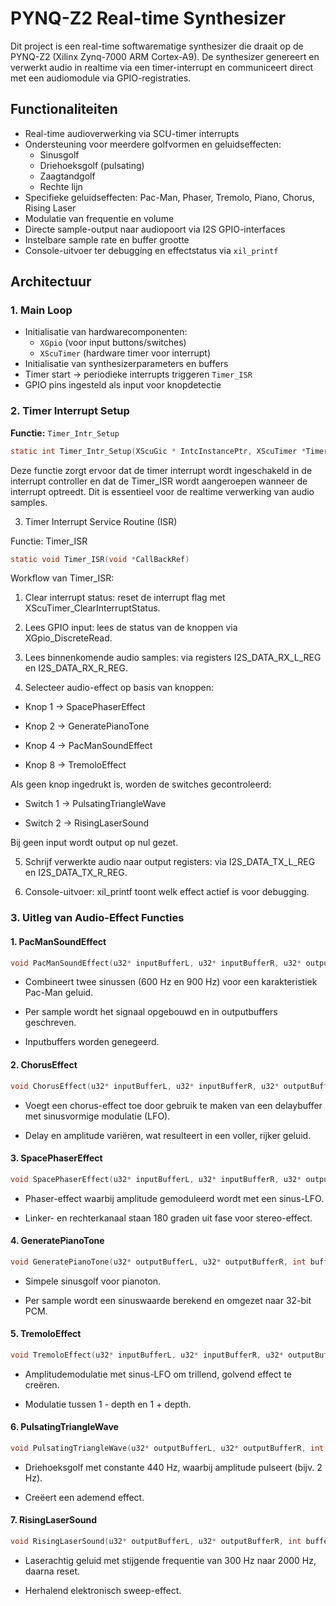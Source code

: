 # PYNQ-Z2 Real-time Synthesizer

Dit project is een real-time softwarematige synthesizer die draait op de PYNQ-Z2 (Xilinx Zynq-7000 ARM Cortex-A9). De synthesizer genereert en verwerkt audio in realtime via een timer-interrupt en communiceert direct met een audiomodule via GPIO-registraties.

## Functionaliteiten

- Real-time audioverwerking via SCU-timer interrupts
- Ondersteuning voor meerdere golfvormen en geluidseffecten:
  - Sinusgolf
  - Driehoeksgolf (pulsating)
  - Zaagtandgolf
  - Rechte lijn
- Specifieke geluidseffecten: Pac-Man, Phaser, Tremolo, Piano, Chorus, Rising Laser
- Modulatie van frequentie en volume
- Directe sample-output naar audiopoort via I2S GPIO-interfaces
- Instelbare sample rate en buffer grootte
- Console-uitvoer ter debugging en effectstatus via `xil_printf`

## Architectuur

### 1. Main Loop

- Initialisatie van hardwarecomponenten:
  - `XGpio` (voor input buttons/switches)
  - `XScuTimer` (hardware timer voor interrupt)
- Initialisatie van synthesizerparameters en buffers
- Timer start → periodieke interrupts triggeren `Timer_ISR`
- GPIO pins ingesteld als input voor knopdetectie

### 2. Timer Interrupt Setup

**Functie:** `Timer_Intr_Setup`

```c
static int Timer_Intr_Setup(XScuGic * IntcInstancePtr, XScuTimer *TimerInstancePtr, u16 TimerIntrId)
```
Deze functie zorgt ervoor dat de timer interrupt wordt ingeschakeld in de interrupt controller en dat de Timer_ISR wordt aangeroepen wanneer de interrupt optreedt. Dit is essentieel voor de realtime verwerking van audio samples.

3. Timer Interrupt Service Routine (ISR)


Functie: Timer_ISR

```c
static void Timer_ISR(void *CallBackRef)
```
Workflow van Timer_ISR:

1. Clear interrupt status: reset de interrupt flag met XScuTimer_ClearInterruptStatus.

2. Lees GPIO input: lees de status van de knoppen via XGpio_DiscreteRead.

3. Lees binnenkomende audio samples: via registers I2S_DATA_RX_L_REG en I2S_DATA_RX_R_REG.

4. Selecteer audio-effect op basis van knoppen:

- Knop 1 → SpacePhaserEffect

- Knop 2 → GeneratePianoTone

- Knop 4 → PacManSoundEffect

- Knop 8 → TremoloEffect


Als geen knop ingedrukt is, worden de switches gecontroleerd:

- Switch 1 → PulsatingTriangleWave

- Switch 2 → RisingLaserSound


Bij geen input wordt output op nul gezet.

5. Schrijf verwerkte audio naar output registers: via I2S_DATA_TX_L_REG en I2S_DATA_TX_R_REG.

6. Console-uitvoer: xil_printf toont welk effect actief is voor debugging.

### 3. Uitleg van Audio-Effect Functies
#### 1. PacManSoundEffect
```c
void PacManSoundEffect(u32* inputBufferL, u32* inputBufferR, u32* outputBufferL, u32* outputBufferR, int bufferSize)
```
- Combineert twee sinussen (600 Hz en 900 Hz) voor een karakteristiek Pac-Man geluid.

- Per sample wordt het signaal opgebouwd en in outputbuffers geschreven.

- Inputbuffers worden genegeerd.

#### 2. ChorusEffect
```c
void ChorusEffect(u32* inputBufferL, u32* inputBufferR, u32* outputBufferL, u32* outputBufferR, int bufferSize, float rate, float depth, float delayTime)
```
- Voegt een chorus-effect toe door gebruik te maken van een delaybuffer met sinusvormige modulatie (LFO).

- Delay en amplitude variëren, wat resulteert in een voller, rijker geluid.

#### 3. SpacePhaserEffect
```c
void SpacePhaserEffect(u32* inputBufferL, u32* inputBufferR, u32* outputBufferL, u32* outputBufferR, int bufferSize, float rate, float depth)
```
- Phaser-effect waarbij amplitude gemoduleerd wordt met een sinus-LFO.

- Linker- en rechterkanaal staan 180 graden uit fase voor stereo-effect.

#### 4. GeneratePianoTone
```c
void GeneratePianoTone(u32* outputBufferL, u32* outputBufferR, int bufferSize)
```
- Simpele sinusgolf voor pianoton.

- Per sample wordt een sinuswaarde berekend en omgezet naar 32-bit PCM.

#### 5. TremoloEffect
```c
void TremoloEffect(u32* inputBufferL, u32* inputBufferR, u32* outputBufferL, u32* outputBufferR, int bufferSize, float rate, float depth)
```
- Amplitudemodulatie met sinus-LFO om trillend, golvend effect te creëren.

- Modulatie tussen 1 - depth en 1 + depth.

#### 6. PulsatingTriangleWave
```c
void PulsatingTriangleWave(u32* outputBufferL, u32* outputBufferR, int bufferSize)
```
- Driehoeksgolf met constante 440 Hz, waarbij amplitude pulseert (bijv. 2 Hz).

- Creëert een ademend effect.

#### 7. RisingLaserSound
```c
void RisingLaserSound(u32* outputBufferL, u32* outputBufferR, int bufferSize)
```
- Laserachtig geluid met stijgende frequentie van 300 Hz naar 2000 Hz, daarna reset.

- Herhalend elektronisch sweep-effect.
